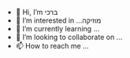 - 👋 Hi, I’m ברכי
- 👀 I’m interested in ...מוזיקה
- 🌱 I’m currently learning ...
- 💞️ I’m looking to collaborate on ...
- 📫 How to reach me ...

<!---
123674869/123674869 is a ✨ special ✨ repository because its `README.md` (this file) appears on your GitHub profile.
You can click the Preview link to take a look at your changes.
--->
